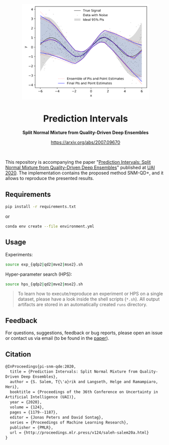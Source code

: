 <div align="center">
    <img src="figures/toy_example_2.svg" width="400">
    <h1>Prediction Intervals</h1>
    <p>
        <strong>Split Normal Mixture from Quality-Driven Deep Ensembles</strong>
    </p>
    <p>
        <a href="https://arxiv.org/abs/2007.09670">https://arxiv.org/abs/2007.09670</a>
    </p>
    <br>
</div>

This repository is accompanying the paper "[Prediction Intervals: Split Normal Mixture from Quality-Driven Deep Ensembles](https://arxiv.org/abs/2007.09670)" published at [UAI 2020](http://auai.org/uai2020/). The implementation contains the proposed method SNM-QD+, and it allows to reproduce the presented results.

## Requirements

```bash
pip install -r requirements.txt
```

or

```bash
conda env create --file environment.yml
```

## Usage

Experiments:

```bash
source exp_{qdp2|qd2|mve2|mse2}.sh
```

Hyper-parameter search (HPS):

```bash
source hps_{qdp2|qd2|mve2|mse2}.sh
```

> To learn how to execute/reproduce an experiment or HPS on a single dataset, please have a look inside the shell scripts (`*.sh`).
> All output artifacts are stored in an automatically created `runs` directory.

## Feedback

For questions, suggestions, feedback or bug reports, please open an issue or contact us via email (to be found in the [paper](https://arxiv.org/abs/2007.09670)).

## Citation

```
@InProceedings{pi-snm-qde:2020,
  title = {Prediction Intervals: Split Normal Mixture from Quality-Driven Deep Ensembles},
  author = {S. Salem, T{\'a}rik and Langseth, Helge and Ramampiaro, Heri},
  booktitle = {Proceedings of the 36th Conference on Uncertainty in Artificial Intelligence (UAI)},
  year = {2020},
  volume = {124},
  pages = {1179--1187},
  editor = {Jonas Peters and David Sontag},
  series = {Proceedings of Machine Learning Research},
  publisher = {PMLR},
  url = {http://proceedings.mlr.press/v124/saleh-salem20a.html}
}
```
